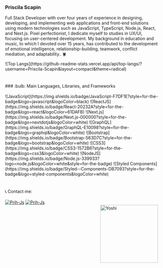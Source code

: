 ### Priscila Scapin

Full Stack Developer with over four years of experience in designing, developing, and implementing web applications and front-end solutions using modern technologies such as JavaScript, TypeScript, Node.js, React, and Next.js. Pixel perfectionist, I dedicate myself to studies in UX/UI, focusing on user-centered development.
My background in education and music, to which I devoted over 15 years, has contributed to the development of emotional intelligence, relationship-building, teamwork, conflict mediation, and adaptability.. :four_leaf_clover:



<div>
 ![Top Langs](https://github-readme-stats.vercel.app/api/top-langs/?username=Priscila-Scapin&layout=compact&theme=radical)
</div>
<h1></h1>
<div>
 ### :bulb: Main Languages, Libraries, and Frameworks  
<div style="display: inline_block"><br>
![JavaScript](https://img.shields.io/badge/JavaScript-F7DF1E?style=for-the-badge&logo=javascript&logoColor=black)
![ReactJS](https://img.shields.io/badge/React-20232A?style=for-the-badge&logo=react&logoColor=61DAFB)
![Next.js](https://img.shields.io/badge/Next.js-000000?style=for-the-badge&logo=nextdotjs&logoColor=white)
![GraphQL](https://img.shields.io/badge/GraphQL-E10098?style=for-the-badge&logo=graphql&logoColor=white)
![Bootstrap](https://img.shields.io/badge/Bootstrap-563D7C?style=for-the-badge&logo=bootstrap&logoColor=white)
![CSS3](https://img.shields.io/badge/CSS3-1572B6?style=for-the-badge&logo=css3&logoColor=white)
![NodeJS](https://img.shields.io/badge/Node.js-339933?logo=node.js&logoColor=white&style=for-the-badge)
![Styled Components](https://img.shields.io/badge/Styled--Components-DB7093?style=for-the-badge&logo=styled-components&logoColor=white)
  </div>
  <h1></h1>
📞 Contact me:
<div style="display: inline_block"><br>
<a href="https://api.whatsapp.com/send?1=pt_BR&phone=5511993444383"><img align="center" alt="Prih-Js" src="https://img.shields.io/badge/WhatsApp-25D366?style=for-the-badge&logo=whatsapp&logoColor=white"></a>
  <a href="https://www.linkedin.com/in/priscila-scapin/"><img align="center" alt="Prih-Js" src="https://img.shields.io/badge/LinkedIn-0077B5?style=for-the-badge&logo=linkedin&logoColor=white"></a>
  </div> 
<img height="190em" align="right" alt="Yoshi" src="https://cdn.lowgif.com/full/bdf38f121243e897-.gif">

